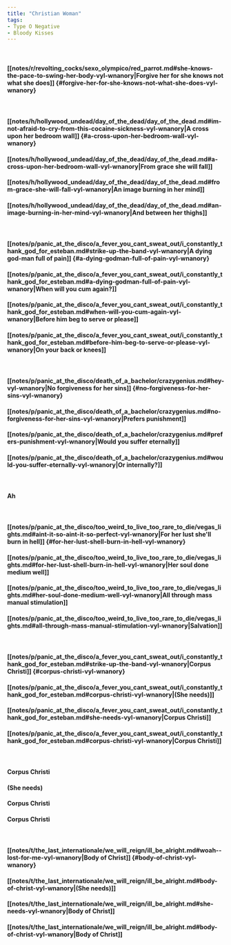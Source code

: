 ```yaml
---
title: "Christian Woman"
tags:
- Type O Negative
- Bloody Kisses
---
```

&nbsp;
#### [[notes/r/revolting_cocks/sexo_olympico/red_parrot.md#she-knows-the-pace-to-swing-her-body-vyl-wnanory|Forgive her for she knows not what she does]] {#forgive-her-for-she-knows-not-what-she-does-vyl-wnanory}
&nbsp;
#### [[notes/h/hollywood_undead/day_of_the_dead/day_of_the_dead.md#im-not-afraid-to-cry-from-this-cocaine-sickness-vyl-wnanory|A cross upon her bedroom wall]] {#a-cross-upon-her-bedroom-wall-vyl-wnanory}
#### [[notes/h/hollywood_undead/day_of_the_dead/day_of_the_dead.md#a-cross-upon-her-bedroom-wall-vyl-wnanory|From grace she will fall]]
#### [[notes/h/hollywood_undead/day_of_the_dead/day_of_the_dead.md#from-grace-she-will-fall-vyl-wnanory|An image burning in her mind]]
#### [[notes/h/hollywood_undead/day_of_the_dead/day_of_the_dead.md#an-image-burning-in-her-mind-vyl-wnanory|And between her thighs]]
&nbsp;
#### [[notes/p/panic_at_the_disco/a_fever_you_cant_sweat_out/i_constantly_thank_god_for_esteban.md#strike-up-the-band-vyl-wnanory|A dying god-man full of pain]] {#a-dying-godman-full-of-pain-vyl-wnanory}
#### [[notes/p/panic_at_the_disco/a_fever_you_cant_sweat_out/i_constantly_thank_god_for_esteban.md#a-dying-godman-full-of-pain-vyl-wnanory|When will you cum again?]]
#### [[notes/p/panic_at_the_disco/a_fever_you_cant_sweat_out/i_constantly_thank_god_for_esteban.md#when-will-you-cum-again-vyl-wnanory|Before him beg to serve or please]]
#### [[notes/p/panic_at_the_disco/a_fever_you_cant_sweat_out/i_constantly_thank_god_for_esteban.md#before-him-beg-to-serve-or-please-vyl-wnanory|On your back or knees]]
&nbsp;
#### [[notes/p/panic_at_the_disco/death_of_a_bachelor/crazygenius.md#hey-vyl-wnanory|No forgiveness for her sins]] {#no-forgiveness-for-her-sins-vyl-wnanory}
#### [[notes/p/panic_at_the_disco/death_of_a_bachelor/crazygenius.md#no-forgiveness-for-her-sins-vyl-wnanory|Prefers punishment]]
#### [[notes/p/panic_at_the_disco/death_of_a_bachelor/crazygenius.md#prefers-punishment-vyl-wnanory|Would you suffer eternally]]
#### [[notes/p/panic_at_the_disco/death_of_a_bachelor/crazygenius.md#would-you-suffer-eternally-vyl-wnanory|Or internally?]]
&nbsp;
#### Ah
&nbsp;
#### [[notes/p/panic_at_the_disco/too_weird_to_live_too_rare_to_die/vegas_lights.md#aint-it-so-aint-it-so-perfect-vyl-wnanory|For her lust she'll burn in hell]] {#for-her-lust-shell-burn-in-hell-vyl-wnanory}
#### [[notes/p/panic_at_the_disco/too_weird_to_live_too_rare_to_die/vegas_lights.md#for-her-lust-shell-burn-in-hell-vyl-wnanory|Her soul done medium well]]
#### [[notes/p/panic_at_the_disco/too_weird_to_live_too_rare_to_die/vegas_lights.md#her-soul-done-medium-well-vyl-wnanory|All through mass manual stimulation]]
#### [[notes/p/panic_at_the_disco/too_weird_to_live_too_rare_to_die/vegas_lights.md#all-through-mass-manual-stimulation-vyl-wnanory|Salvation]]
&nbsp;
#### [[notes/p/panic_at_the_disco/a_fever_you_cant_sweat_out/i_constantly_thank_god_for_esteban.md#strike-up-the-band-vyl-wnanory|Corpus Christi]] {#corpus-christi-vyl-wnanory}
#### [[notes/p/panic_at_the_disco/a_fever_you_cant_sweat_out/i_constantly_thank_god_for_esteban.md#corpus-christi-vyl-wnanory|(She needs)]]
#### [[notes/p/panic_at_the_disco/a_fever_you_cant_sweat_out/i_constantly_thank_god_for_esteban.md#she-needs-vyl-wnanory|Corpus Christi]]
#### [[notes/p/panic_at_the_disco/a_fever_you_cant_sweat_out/i_constantly_thank_god_for_esteban.md#corpus-christi-vyl-wnanory|Corpus Christi]]
&nbsp;
#### Corpus Christi
#### (She needs)
#### Corpus Christi
#### Corpus Christi
&nbsp;
#### [[notes/t/the_last_internationale/we_will_reign/ill_be_alright.md#woah--lost-for-me-vyl-wnanory|Body of Christ]] {#body-of-christ-vyl-wnanory}
#### [[notes/t/the_last_internationale/we_will_reign/ill_be_alright.md#body-of-christ-vyl-wnanory|(She needs)]]
#### [[notes/t/the_last_internationale/we_will_reign/ill_be_alright.md#she-needs-vyl-wnanory|Body of Christ]]
#### [[notes/t/the_last_internationale/we_will_reign/ill_be_alright.md#body-of-christ-vyl-wnanory|Body of Christ]]
